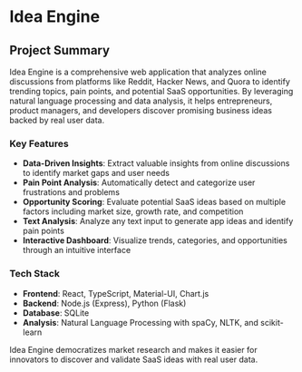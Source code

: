 # Idea Engine

## Project Summary

Idea Engine is a comprehensive web application that analyzes online discussions from platforms like Reddit, Hacker News, and Quora to identify trending topics, pain points, and potential SaaS opportunities. By leveraging natural language processing and data analysis, it helps entrepreneurs, product managers, and developers discover promising business ideas backed by real user data.

### Key Features

- **Data-Driven Insights**: Extract valuable insights from online discussions to identify market gaps and user needs
- **Pain Point Analysis**: Automatically detect and categorize user frustrations and problems
- **Opportunity Scoring**: Evaluate potential SaaS ideas based on multiple factors including market size, growth rate, and competition
- **Text Analysis**: Analyze any text input to generate app ideas and identify pain points
- **Interactive Dashboard**: Visualize trends, categories, and opportunities through an intuitive interface

### Tech Stack

- **Frontend**: React, TypeScript, Material-UI, Chart.js
- **Backend**: Node.js (Express), Python (Flask)
- **Database**: SQLite
- **Analysis**: Natural Language Processing with spaCy, NLTK, and scikit-learn

Idea Engine democratizes market research and makes it easier for innovators to discover and validate SaaS ideas with real user data. 